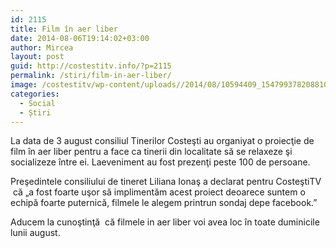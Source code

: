 ```yaml
---
id: 2115
title: Film în aer liber
date: 2014-08-06T19:14:02+03:00
author: Mircea
layout: post
guid: http://costestitv.info/?p=2115
permalink: /stiri/film-in-aer-liber/
image: /costestitv/wp-content/uploads//2014/08/10594409_1547993782088105_166538105_o.jpg
categories:
  - Social
  - Știri
---
```

La data de 3 august consiliul Tinerilor Costeşti au organiyat o proiecţie de film în aer liber pentru a face ca tinerii din localitate să se relaxeze şi socializeze între ei. Laeveniment au fost prezenţi peste 100 de persoane.<!--more-->

Preşedintele consiliului de tineret Liliana Ionaş a declarat pentru CosteştiTV  că &#8222;a fost foarte uşor să implimentăm acest proiect deoarece suntem o echipă foarte puternică, filmele le alegem printrun sondaj depe facebook.&#8221;

Aducem la cunoştinţă  că filmele in aer liber voi avea loc în toate duminicile lunii august.
